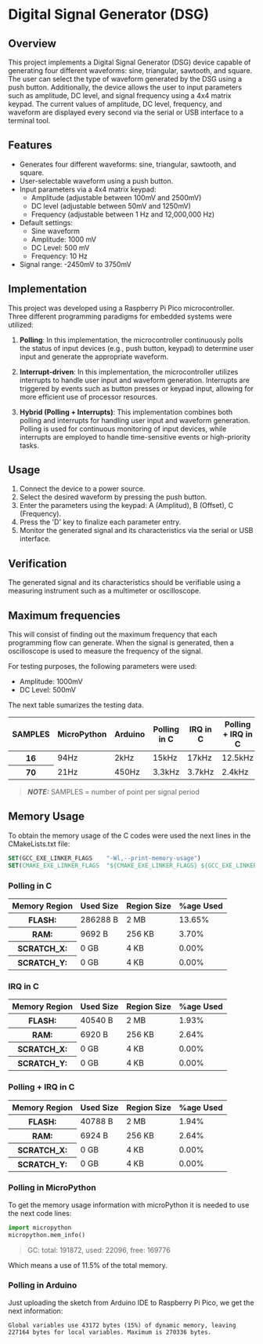 # Digital Signal Generator (DSG)

## Overview

This project implements a Digital Signal Generator (DSG) device capable of generating four different waveforms: sine, triangular, sawtooth, and square. The user can select the type of waveform generated by the DSG using a push button. Additionally, the device allows the user to input parameters such as amplitude, DC level, and signal frequency using a 4x4 matrix keypad. The current values of amplitude, DC level, frequency, and waveform are displayed every second via the serial or USB interface to a terminal tool.

## Features

- Generates four different waveforms: sine, triangular, sawtooth, and square.
- User-selectable waveform using a push button.
- Input parameters via a 4x4 matrix keypad:
  - Amplitude (adjustable between 100mV and 2500mV)
  - DC level (adjustable between 50mV and 1250mV)
  - Frequency (adjustable between 1 Hz and 12,000,000 Hz)
- Default settings:
  - Sine waveform
  - Amplitude: 1000 mV
  - DC Level: 500 mV
  - Frequency: 10 Hz
- Signal range: -2450mV to 3750mV

## Implementation

This project was developed using a Raspberry Pi Pico microcontroller. Three different programming paradigms for embedded systems were utilized:

1. **Polling**: In this implementation, the microcontroller continuously polls the status of input devices (e.g., push button, keypad) to determine user input and generate the appropriate waveform.

2. **Interrupt-driven**: In this implementation, the microcontroller utilizes interrupts to handle user input and waveform generation. Interrupts are triggered by events such as button presses or keypad input, allowing for more efficient use of processor resources.

3. **Hybrid (Polling + Interrupts)**: This implementation combines both polling and interrupts for handling user input and waveform generation. Polling is used for continuous monitoring of input devices, while interrupts are employed to handle time-sensitive events or high-priority tasks.

## Usage

1. Connect the device to a power source.
2. Select the desired waveform by pressing the push button.
3. Enter the parameters using the keypad: A (Amplitud), B (Offset), C (Frequency).
4. Press the 'D' key to finalize each parameter entry.
5. Monitor the generated signal and its characteristics via the serial or USB interface.

## Verification

The generated signal and its characteristics should be verifiable using a measuring instrument such as a multimeter or oscilloscope.

## Maximum frequencies
This will consist of finding out the maximum frequency that each programming flow can generate.
When the signal is generated, then a oscilloscope is used to measure the frequency of the signal.

For testing purposes, the following parameters were used:
- Amplitude: 1000mV
- DC Level: 500mV

The next table sumarizes the testing data.

<table>
  <thead>
    <tr>
      <th scope="col">SAMPLES </th>
      <th scope="col">MicroPython</th>
      <th scope="col">Arduino</th>
	  <th scope="col">Polling in C</th>
	  <th scope="col">IRQ in C</th>
	  <th scope="col">Polling + IRQ in C</th>
    </tr>
  </thead>
  <tbody>
    <tr>
      <th scope="row">16</th>
      <td>94Hz</td>
      <td>2kHz</td>
	  <td>15kHz</td>
	  <td>17kHz</td>
	  <td>12.5kHz</td>
    </tr>
    <tr>
	<th scope="row">70</th>
      <td>21Hz</td>
	  <td>450Hz</td>
	  <td>3.3kHz</td>
	  <td>3.7kHz</td>
	  <td>2.4kHz</td>
    </tr>
  </tbody>
</table>

> **_NOTE:_** SAMPLES = number of point per signal period


## Memory Usage

To obtain the memory usage of the C codes were used the next lines in the CMakeLists.txt file:
```cmake
SET(GCC_EXE_LINKER_FLAGS    "-Wl,--print-memory-usage")
SET(CMAKE_EXE_LINKER_FLAGS  "${CMAKE_EXE_LINKER_FLAGS} ${GCC_EXE_LINKER_FLAGS}")
```

### Polling in C
<table>
  <thead>
    <tr>
      <th scope="col">Memory Region </th>
      <th scope="col">Used Size</th>
      <th scope="col">Region Size</th>
	  <th scope="col">%age Used</th>
    </tr>
  </thead>
  <tbody>
    <tr>
      <th scope="row">FLASH:</th>
      <td>286288 B</td>
      <td>2 MB</td>
	  <td>13.65%</td>
    </tr>
    <tr>
	<th scope="row">RAM:</th>
      <td>9692 B</td>
	  <td>256 KB</td>
	  <td>3.70%</td>
    </tr>
	<tr>
	<th scope="row">SCRATCH_X:</th>
      <td>0 GB</td>
	  <td>4 KB</td>
	  <td>0.00%</td>
    </tr>
	<tr>
	<th scope="row">SCRATCH_Y:</th>
      <td>0 GB</td>
	  <td>4 KB</td>
	  <td>0.00%</td>
    </tr>
  </tbody>
</table>

### IRQ in C
<table>
  <thead>
    <tr>
      <th scope="col">Memory Region </th>
      <th scope="col">Used Size</th>
      <th scope="col">Region Size</th>
	  <th scope="col">%age Used</th>
    </tr>
  </thead>
  <tbody>
    <tr>
      <th scope="row">FLASH:</th>
      <td>40540 B</td>
      <td> 2 MB</td>
	  <td>1.93%</td>
    </tr>
    <tr>
	<th scope="row">RAM:</th>
      <td>6920 B </td>
	  <td>256 KB</td>
	  <td>2.64%</td>
    </tr>
	<tr>
	<th scope="row">SCRATCH_X:</th>
      <td>0 GB</td>
	  <td>4 KB</td>
	  <td>0.00%</td>
    </tr>
	<tr>
	<th scope="row">SCRATCH_Y:</th>
      <td>0 GB</td>
	  <td>4 KB</td>
	  <td>0.00%</td>
    </tr>
  </tbody>
</table>

### Polling + IRQ in C
<table>
  <thead>
    <tr>
      <th scope="col">Memory Region </th>
      <th scope="col">Used Size</th>
      <th scope="col">Region Size</th>
	  <th scope="col">%age Used</th>
    </tr>
  </thead>
  <tbody>
    <tr>
      <th scope="row">FLASH:</th>
      <td>40788 B</td>
      <td> 2 MB</td>
	  <td>1.94%</td>
    </tr>
    <tr>
	<th scope="row">RAM:</th>
      <td>6924 B</td>
	  <td>256 KB</td>
	  <td>2.64%</td>
    </tr>
	<tr>
	<th scope="row">SCRATCH_X:</th>
      <td>0 GB</td>
	  <td>4 KB</td>
	  <td>0.00%</td>
    </tr>
	<tr>
	<th scope="row">SCRATCH_Y:</th>
      <td>0 GB</td>
	  <td>4 KB</td>
	  <td>0.00%</td>
    </tr>
  </tbody>
</table>

### Polling in MicroPython

To get the memory usage information with microPython it is needed to use the next code lines: 
```python
import micropython
micropython.mem_info()
```

>GC: total: 191872, used: 22096, free: 169776

Which means a use of 11.5% of the total memory.

### Polling in Arduino
Just uploading the sketch from Arduino IDE to Raspberry Pi Pico, we get the next information:

```
Global variables use 43172 bytes (15%) of dynamic memory, leaving 227164 bytes for local variables. Maximum is 270336 bytes.
```
